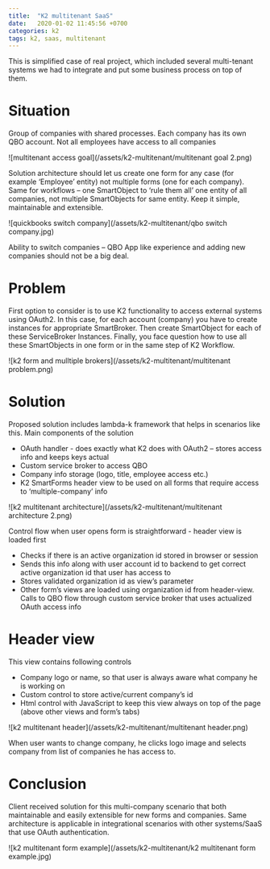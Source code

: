 ```yaml
---
title:  "K2 multitenant SaaS"
date:   2020-01-02 11:45:56 +0700
categories: k2
tags: k2, saas, multitenant
---
```

This is simplified case of real project, which included several multi-tenant systems we had to integrate and put some business process on top of them.

# Situation
Group of companies with shared processes.
Each company has its own QBO account.
Not all employees have access to all companies

![multitenant access goal](/assets/k2-multitenant/multitenant goal 2.png)

Solution architecture should let us create one form for any case (for example ‘Employee’ entity) not multiple forms (one for each company). Same for workflows – one SmartObject to ‘rule them all’ one entity of all companies, not multiple SmartObjects for same entity. Keep it simple, maintainable and extensible.

![quickbooks switch company](/assets/k2-multitenant/qbo switch company.jpg)

Ability to switch companies – QBO App like experience and adding new companies should not be a big deal.

# Problem
First option to consider is to use K2 functionality to access external systems using OAuth2. In this case, for each account (company) you have to create instances for appropriate SmartBroker. Then create SmartObject for each of these ServiceBroker Instances. Finally, you face question how to use all these SmartObjects in one form or in the same step of K2 Workflow.

![k2 form and mulltiple brokers](/assets/k2-multitenant/multitenant problem.png)

# Solution
Proposed solution includes lambda-k framework that helps in scenarios like this. Main components of the solution
* OAuth handler - does exactly what K2 does with OAuth2 – stores access info and keeps keys actual
* Custom service broker to access QBO
* Company info storage (logo, title, employee access etc.)
* K2 SmartForms header view to be used on all forms that require access to ‘multiple-company’ info

![k2 multitenant architecture](/assets/k2-multitenant/multitenant architecture 2.png)

Control flow when user opens form is straightforward - header view is loaded first

* Checks if there is an active organization id stored in browser or session
* Sends this info along with user account id to backend to get correct active organization id that user has access to
* Stores validated organization id as view’s parameter
* Other form’s views are loaded using organization id from header-view. Calls to QBO flow through custom service broker that uses actualized OAuth access info  

# Header view
This view contains following controls
* Company logo or name, so that user is always aware what company he is working on
* Custom control to store active/current company’s id
* Html control with JavaScript to keep this view always on top of the page (above other views and form’s tabs)

![k2 multitenant header](/assets/k2-multitenant/multitenant header.png)

When user wants to change company, he clicks logo image and selects company from list of companies he has access to.

# Conclusion
Client received solution for this multi-company scenario that both maintainable and easily extensible for new forms and companies. Same architecture is applicable in integrational scenarios with other systems/SaaS that use OAuth authentication.

![k2 multitenant form example](/assets/k2-multitenant/k2 multitenant form example.jpg)